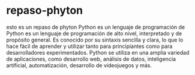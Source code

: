 # repaso-phyton
esto es un repaso de phyton
 Python es un lenguaje de programación de
Python es un lenguaje de programación de alto nivel, interpretado y de propósito general. Es conocido por su sintaxis sencilla y clara, lo que lo hace fácil de aprender y utilizar tanto para principiantes como para desarrolladores experimentados. Python se utiliza en una amplia variedad de aplicaciones, como desarrollo web, análisis de datos, inteligencia artificial, automatización, desarrollo de videojuegos y más.
